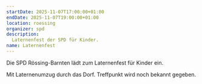 ```yaml
---
startDate: 2025-11-07T17:00:00+01:00
endDate: 2025-11-07T19:00:00+01:00
location: roessing
organizer: spd
description:
  Laternenfest der SPD für Kinder.
name: Laternenfest
---
```


Die SPD Rössing-Barnten lädt zum Laternenfest für Kinder ein.

Mit Laternenumzug durch das Dorf. Treffpunkt wird noch bekannt gegeben.